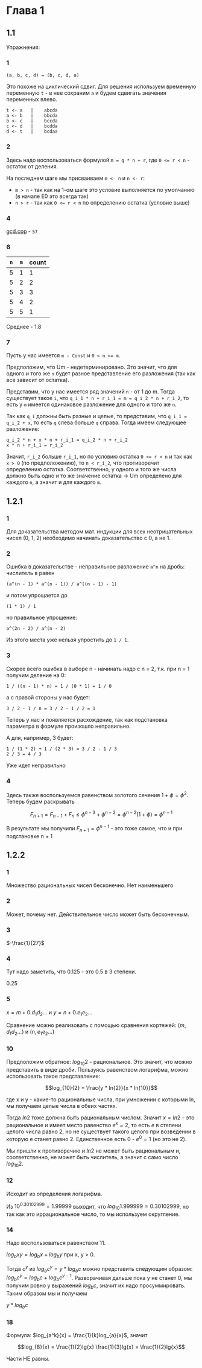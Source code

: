 # Глава 1

## 1.1

Упражнения:

### 1

```text
(a, b, c, d) = (b, c, d, a)
```

Это похоже на циклический сдвиг. Для решения используем временную переменную
`t` - в нее сохраним `a` и будем сдвигать значения переменных влево.

```text
t <- a   |    abcda
a <- b   |    bbcda
b <- c   |    bccda
c <- d   |    bcdda
d <- t   |    bcdaa
```

### 2

Здесь надо воспользоваться формулой `m = q * n + r`, где `0 <= r < n` - остаток
от деления.

На последнем шаге мы присваиваем `m <- n` и `n <- r`:

- `m > n` - так как на 1-ом шаге это условие выполняется по умолчанию (в начале E0 это всегда так)
- `n > r` - так как `0 <= r < n` по определению остатка (условие выше)

### 4

[gcd.cpp](./chapter_1/gcd.cpp) - `57`

### 6

| `n` | `m` | count |
| --- | --- | ----- |
| 5   | 1   | 1     |
| 5   | 2   | 2     |
| 5   | 3   | 3     |
| 5   | 4   | 2     |
| 5   | 5   | 1     |

Среднее - 1.8

### 7

Пусть у нас имеется `m - Const` и `0 < n <= m`.

Предположим, что Um - недетерминировано. Это значит, что для одного и того же `n`
будет разное представление его разложения (так как все зависит от остатка).

Представим, что у нас имеется ряд значений `n` - от 1 до m. Тогда существует
такое `i`, что `q_i_1 * n + r_i_1 = m = q_i_2 * n + r_i_2`, то есть у `m` имеется
одинаковое разложение для одного и того же `n`.

Так как `q_i` должны быть разные и целые, то представим, что `q_i_1 = q_i_2 + x`,
то есть `q` слева больше `q` справа. Тогда имеем следующее разложение:

```text
q_i_2 * n + x * n + r_i_1 = q_i_2 * n + r_i_2
x * n + r_i_1 = r_i_2
```

Значит, `r_i_2` больше `r_i_1`, но по условию остатка `0 <= r < n` и так как
`x > 0` (по предположению), то `n < r_i_2`, что противоречит определению остатка.
Соответственно, у одного и того же числа должно быть одно и то же значение
остатка -> Um определено для каждого `n`, а значит и для каждого `m`.

## 1.2.1

### 1

Для доказательства методом мат. индукции для всех неотрицательных чисел (0, 1, 2)
необходимо начинать доказательство с 0, а не 1.

### 2

Ошибка в доказательстве - неправильное разложение `a^n` на дробь: числитель в
равен

```text
(a^(n - 1) * a^(n - 1)) / a^((n - 1) - 1)
```

и потом упрощается до

```text
(1 * 1) / 1
```

но правильное упрощение:

```text
a^(2n - 2) / a^(n - 2)
```

Из этого места уже нельзя упростить до `1 / 1`.

### 3

Скорее всего ошибка в выборе n - начинать надо с n = 2, т.к. при n = 1 получим
деление на 0:

```text
1 / ((n - 1) * n) = 1 / (0 * 1) = 1 / 0
```

а с правой стороны у нас будет:

```text
3 / 2 - 1 / n = 3 / 2 - 1 / 2 = 1
```

Теперь у нас и появляется расхождение, так как подстановка параметра в формуле
произошло неправильно.

А для, например, 3 будет:

```text
1 / (1 * 2) + 1 / (2 * 3) = 3 / 2 - 1 / 3
2 / 3 = 4 / 3
```

Уже идет неправильно

### 4

Здесь также воспользуемся равенством золотого сечения $1 + \phi = \phi^2$.
Теперь будем раскрывать

```math
F_{n + 1} = F_{n - 1} + F_n 
\le
\phi^{n - 3} + \phi^{n - 2} = \phi^{n - 2}(1 + \phi) = \phi^{n - 1}
```

В результате мы получили $F_{n + 1} = \phi^{n - 1}$ - это тоже самое, что и при подстановке n + 1

## 1.2.2

### 1

Множество рациональных чисел бесконечно. Нет наименьшего

### 2 

Может, почему нет. Действительное число может быть бесконечным.

### 3

$-\frac{1}{27}$

### 4

Тут надо заметить, что 0.125 - это 0.5 в 3 степени.

$0.25$

### 5

$x = m + 0.d_1d_2...$ и $y = n + 0.e_1e_2...$

Сравнение можно реализовать с помощью сравнения кортежей: $(m, d_1d_2...)$ и $(n, e_1e_2...)$

### 10

Предположим обратное: $log_{10}{2}$ - рациональное. Это значит, что можно представить
в виде дроби. Пользуясь равенством логарифма, можно использовать такое
представление:

```math
log_{10}{2} = \frac{y * ln{2}}{x * ln{10}}
```

где x и y - какие-то рациональные числа, при умножении с которыми ln, мы получаем
целые числа в обеих частях.

Тогда $ln{2}$ тоже должна быть рациональным числом. Значит $x = ln{2}$ - это
рациональное и имеет место равенство $e^x = 2$, то есть $e$ в степени целого числа
равно 2, но не существует такого целого при возведении в которую e станет равно 2.
Единственное есть 0 - $e^0 = 1$ (но это не 2).

Мы пришли к противоречию и $ln{2}$ не может быть рациональным и, соответственно,
не может быть числитель, а значит с само число $log_{10}{2}$.

### 12

Исходит из определения логарифма.

Из $10^{0.30102999} = 1.99999$ выходит, что $log_{10}{1.999999} = 0.30102999$,
но так как это иррациональное число, то мы используем округление.

### 14

Надо воспользоваться равенством 11.

$log_b{xy} = log_b{x} + log_b{y}$ при x, y > 0.

Тогда $c^y$ из $log_{b}{c^y} = y * log_{b}{c}$ можно представить следующим образом:
$log_b{c^y} = log_b{c} + log_b{c^{y - 1}}$. Разворачивая дальше пока y не станет 0,
мы получим ровно y выражений $log_b{c}$, значит их надо просуммировать.
Таким образом мы и получаем

$y * log_b{c}$

### 18

Формула: $log_{a^k}{x} = \frac{1}{k}log_{a}{x}$, значит

```math
log_{8}{x} = \frac{1}{2}lg{x}
\frac{1}{3}lg{x} = \frac{1}{2}lg{x}
```

Части НЕ равны.
